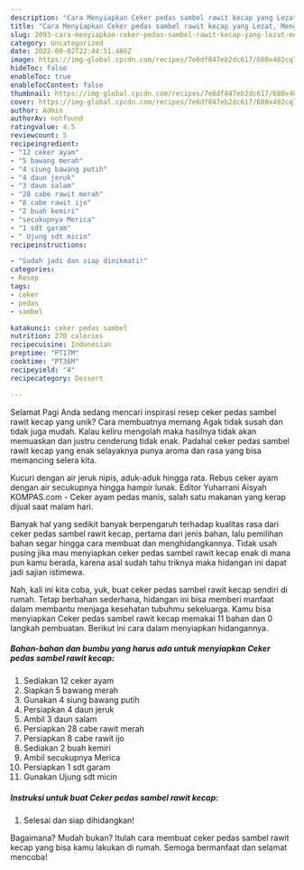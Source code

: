 ```yaml
---
description: "Cara Menyiapkan Ceker pedas sambel rawit kecap yang Lezat, Mengugah Selera"
title: "Cara Menyiapkan Ceker pedas sambel rawit kecap yang Lezat, Mengugah Selera"
slug: 2093-cara-menyiapkan-ceker-pedas-sambel-rawit-kecap-yang-lezat-mengugah-selera
category: Uncategorized
date: 2022-09-02T22:44:51.486Z
image: https://img-global.cpcdn.com/recipes/7e6df847eb2dc617/680x482cq70/ceker-pedas-sambel-rawit-kecap-foto-resep-utama.jpg
hideToc: false
enableToc: true
enableTocContent: false
thumbnail: https://img-global.cpcdn.com/recipes/7e6df847eb2dc617/680x482cq70/ceker-pedas-sambel-rawit-kecap-foto-resep-utama.jpg
cover: https://img-global.cpcdn.com/recipes/7e6df847eb2dc617/680x482cq70/ceker-pedas-sambel-rawit-kecap-foto-resep-utama.jpg
author: Admin
authorAv: notfound
ratingvalue: 4.5
reviewcount: 5
recipeingredient:
- "12 ceker ayam"
- "5 bawang merah"
- "4 siung bawang putih"
- "4 daun jeruk"
- "3 daun salam"
- "28 cabe rawit merah"
- "8 cabe rawit ijo"
- "2 buah kemiri"
- "secukupnya Merica"
- "1 sdt garam"
- " Ujung sdt micin"
recipeinstructions:

- "Sudah jadi dan siap dinikmati!"
categories:
- Resep
tags:
- ceker
- pedas
- sambel

katakunci: ceker pedas sambel 
nutrition: 270 calories
recipecuisine: Indonesian
preptime: "PT17M"
cooktime: "PT36M"
recipeyield: "4"
recipecategory: Dessert

---
```



Selamat Pagi Anda sedang mencari inspirasi resep ceker pedas sambel rawit kecap yang unik? Cara membuatnya memang Agak tidak susah dan tidak juga mudah. Kalau keliru mengolah maka hasilnya tidak akan memuaskan dan justru cenderung tidak enak. Padahal ceker pedas sambel rawit kecap yang enak selayaknya punya aroma dan rasa yang bisa memancing selera kita.


Kucuri dengan air jeruk nipis, aduk-aduk hingga rata. Rebus ceker ayam dengan air secukupnya hingga hampir lunak. Editor Yuharrani Aisyah KOMPAS.com - Ceker ayam pedas manis, salah satu makanan yang kerap dijual saat malam hari.

Banyak hal yang sedikit banyak berpengaruh terhadap kualitas rasa dari ceker pedas sambel rawit kecap, pertama dari jenis bahan, lalu pemilihan bahan segar hingga cara membuat dan menghidangkannya. Tidak usah pusing jika mau menyiapkan ceker pedas sambel rawit kecap enak di mana pun kamu berada, karena asal sudah tahu triknya maka hidangan ini dapat jadi sajian istimewa.


Nah, kali ini kita coba, yuk, buat ceker pedas sambel rawit kecap sendiri di rumah. Tetap berbahan sederhana, hidangan ini bisa memberi manfaat dalam membantu menjaga kesehatan tubuhmu sekeluarga. Kamu bisa menyiapkan Ceker pedas sambel rawit kecap memakai 11 bahan dan 0 langkah pembuatan. Berikut ini cara dalam menyiapkan hidangannya.

<!--inarticleads1-->

##### Bahan-bahan dan bumbu yang harus ada untuk menyiapkan Ceker pedas sambel rawit kecap:

1. Sediakan 12 ceker ayam
1. Siapkan 5 bawang merah
1. Gunakan 4 siung bawang putih
1. Persiapkan 4 daun jeruk
1. Ambil 3 daun salam
1. Persiapkan 28 cabe rawit merah
1. Persiapkan 8 cabe rawit ijo
1. Sediakan 2 buah kemiri
1. Ambil secukupnya Merica
1. Persiapkan 1 sdt garam
1. Gunakan  Ujung sdt micin




<!--inarticleads2-->

##### Instruksi untuk buat Ceker pedas sambel rawit kecap:


1. Selesai dan siap dihidangkan!



Bagaimana? Mudah bukan? Itulah cara membuat ceker pedas sambel rawit kecap yang bisa kamu lakukan di rumah. Semoga bermanfaat dan selamat mencoba!
